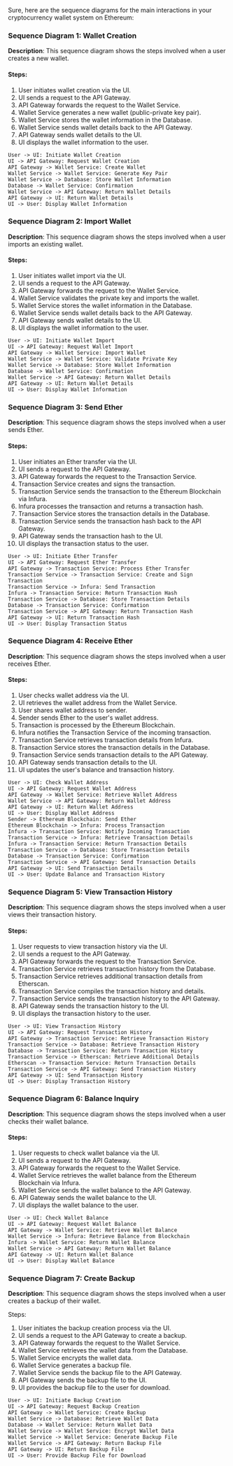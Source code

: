Sure, here are the sequence diagrams for the main interactions in your cryptocurrency wallet system on Ethereum:

### Sequence Diagram 1: Wallet Creation

**Description**: This sequence diagram shows the steps involved when a user creates a new wallet.

#### Steps:
1. User initiates wallet creation via the UI.
2. UI sends a request to the API Gateway.
3. API Gateway forwards the request to the Wallet Service.
4. Wallet Service generates a new wallet (public-private key pair).
5. Wallet Service stores the wallet information in the Database.
6. Wallet Service sends wallet details back to the API Gateway.
7. API Gateway sends wallet details to the UI.
8. UI displays the wallet information to the user.

```plaintext
User -> UI: Initiate Wallet Creation
UI -> API Gateway: Request Wallet Creation
API Gateway -> Wallet Service: Create Wallet
Wallet Service -> Wallet Service: Generate Key Pair
Wallet Service -> Database: Store Wallet Information
Database -> Wallet Service: Confirmation
Wallet Service -> API Gateway: Return Wallet Details
API Gateway -> UI: Return Wallet Details
UI -> User: Display Wallet Information
```

### Sequence Diagram 2: Import Wallet

**Description**: This sequence diagram shows the steps involved when a user imports an existing wallet.

#### Steps:
1. User initiates wallet import via the UI.
2. UI sends a request to the API Gateway.
3. API Gateway forwards the request to the Wallet Service.
4. Wallet Service validates the private key and imports the wallet.
5. Wallet Service stores the wallet information in the Database.
6. Wallet Service sends wallet details back to the API Gateway.
7. API Gateway sends wallet details to the UI.
8. UI displays the wallet information to the user.

```plaintext
User -> UI: Initiate Wallet Import
UI -> API Gateway: Request Wallet Import
API Gateway -> Wallet Service: Import Wallet
Wallet Service -> Wallet Service: Validate Private Key
Wallet Service -> Database: Store Wallet Information
Database -> Wallet Service: Confirmation
Wallet Service -> API Gateway: Return Wallet Details
API Gateway -> UI: Return Wallet Details
UI -> User: Display Wallet Information
```

### Sequence Diagram 3: Send Ether

**Description**: This sequence diagram shows the steps involved when a user sends Ether.

#### Steps:
1. User initiates an Ether transfer via the UI.
2. UI sends a request to the API Gateway.
3. API Gateway forwards the request to the Transaction Service.
4. Transaction Service creates and signs the transaction.
5. Transaction Service sends the transaction to the Ethereum Blockchain via Infura.
6. Infura processes the transaction and returns a transaction hash.
7. Transaction Service stores the transaction details in the Database.
8. Transaction Service sends the transaction hash back to the API Gateway.
9. API Gateway sends the transaction hash to the UI.
10. UI displays the transaction status to the user.

```plaintext
User -> UI: Initiate Ether Transfer
UI -> API Gateway: Request Ether Transfer
API Gateway -> Transaction Service: Process Ether Transfer
Transaction Service -> Transaction Service: Create and Sign Transaction
Transaction Service -> Infura: Send Transaction
Infura -> Transaction Service: Return Transaction Hash
Transaction Service -> Database: Store Transaction Details
Database -> Transaction Service: Confirmation
Transaction Service -> API Gateway: Return Transaction Hash
API Gateway -> UI: Return Transaction Hash
UI -> User: Display Transaction Status
```

### Sequence Diagram 4: Receive Ether

**Description**: This sequence diagram shows the steps involved when a user receives Ether.

#### Steps:
1. User checks wallet address via the UI.
2. UI retrieves the wallet address from the Wallet Service.
3. User shares wallet address to sender.
4. Sender sends Ether to the user's wallet address.
5. Transaction is processed by the Ethereum Blockchain.
6. Infura notifies the Transaction Service of the incoming transaction.
7. Transaction Service retrieves transaction details from Infura.
8. Transaction Service stores the transaction details in the Database.
9. Transaction Service sends transaction details to the API Gateway.
10. API Gateway sends transaction details to the UI.
11. UI updates the user's balance and transaction history.

```plaintext
User -> UI: Check Wallet Address
UI -> API Gateway: Request Wallet Address
API Gateway -> Wallet Service: Retrieve Wallet Address
Wallet Service -> API Gateway: Return Wallet Address
API Gateway -> UI: Return Wallet Address
UI -> User: Display Wallet Address
Sender -> Ethereum Blockchain: Send Ether
Ethereum Blockchain -> Infura: Process Transaction
Infura -> Transaction Service: Notify Incoming Transaction
Transaction Service -> Infura: Retrieve Transaction Details
Infura -> Transaction Service: Return Transaction Details
Transaction Service -> Database: Store Transaction Details
Database -> Transaction Service: Confirmation
Transaction Service -> API Gateway: Send Transaction Details
API Gateway -> UI: Send Transaction Details
UI -> User: Update Balance and Transaction History
```

### Sequence Diagram 5: View Transaction History

**Description**: This sequence diagram shows the steps involved when a user views their transaction history.

#### Steps:
1. User requests to view transaction history via the UI.
2. UI sends a request to the API Gateway.
3. API Gateway forwards the request to the Transaction Service.
4. Transaction Service retrieves transaction history from the Database.
5. Transaction Service retrieves additional transaction details from Etherscan.
6. Transaction Service compiles the transaction history and details.
7. Transaction Service sends the transaction history to the API Gateway.
8. API Gateway sends the transaction history to the UI.
9. UI displays the transaction history to the user.

```plaintext
User -> UI: View Transaction History
UI -> API Gateway: Request Transaction History
API Gateway -> Transaction Service: Retrieve Transaction History
Transaction Service -> Database: Retrieve Transaction History
Database -> Transaction Service: Return Transaction History
Transaction Service -> Etherscan: Retrieve Additional Details
Etherscan -> Transaction Service: Return Transaction Details
Transaction Service -> API Gateway: Send Transaction History
API Gateway -> UI: Send Transaction History
UI -> User: Display Transaction History
```

### Sequence Diagram 6: Balance Inquiry

**Description**: This sequence diagram shows the steps involved when a user checks their wallet balance.

#### Steps:
1. User requests to check wallet balance via the UI.
2. UI sends a request to the API Gateway.
3. API Gateway forwards the request to the Wallet Service.
4. Wallet Service retrieves the wallet balance from the Ethereum Blockchain via Infura.
5. Wallet Service sends the wallet balance to the API Gateway.
6. API Gateway sends the wallet balance to the UI.
7. UI displays the wallet balance to the user.

```plaintext
User -> UI: Check Wallet Balance
UI -> API Gateway: Request Wallet Balance
API Gateway -> Wallet Service: Retrieve Wallet Balance
Wallet Service -> Infura: Retrieve Balance from Blockchain
Infura -> Wallet Service: Return Wallet Balance
Wallet Service -> API Gateway: Return Wallet Balance
API Gateway -> UI: Return Wallet Balance
UI -> User: Display Wallet Balance
```
### Sequence Diagram 7: Create Backup

**Description**: This sequence diagram shows the steps involved when a user creates a backup of their wallet.

Steps:
1. User initiates the backup creation process via the UI.
2. UI sends a request to the API Gateway to create a backup.
3. API Gateway forwards the request to the Wallet Service.
4. Wallet Service retrieves the wallet data from the Database.
5. Wallet Service encrypts the wallet data.
6. Wallet Service generates a backup file.
7. Wallet Service sends the backup file to the API Gateway.
8. API Gateway sends the backup file to the UI.
9. UI provides the backup file to the user for download.
```plaintext
User -> UI: Initiate Backup Creation
UI -> API Gateway: Request Backup Creation
API Gateway -> Wallet Service: Create Backup
Wallet Service -> Database: Retrieve Wallet Data
Database -> Wallet Service: Return Wallet Data
Wallet Service -> Wallet Service: Encrypt Wallet Data
Wallet Service -> Wallet Service: Generate Backup File
Wallet Service -> API Gateway: Return Backup File
API Gateway -> UI: Return Backup File
UI -> User: Provide Backup File for Download
```
